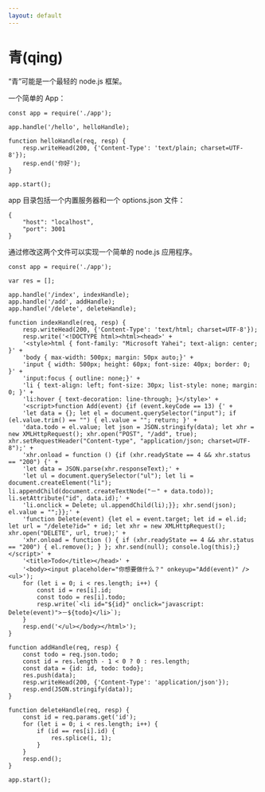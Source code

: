 ```yaml
---
layout: default
---
```

# 青(qing)
“青”可能是一个最轻的 node.js 框架。

一个简单的 App：

    const app = require('./app');

    app.handle('/hello', helloHandle);

    function helloHandle(req, resp) {
        resp.writeHead(200, {'Content-Type': 'text/plain; charset=UTF-8'});
        resp.end('你好');
    }

    app.start();

app 目录包括一个内置服务器和一个 options.json 文件：

    {
        "host": "localhost",
        "port": 3001
    }

通过修改这两个文件可以实现一个简单的 node.js 应用程序。

    const app = require('./app');

    var res = [];

    app.handle('/index', indexHandle);
    app.handle('/add', addHandle);
    app.handle('/delete', deleteHandle);

    function indexHandle(req, resp) {
        resp.writeHead(200, {'Content-Type': 'text/html; charset=UTF-8'});
        resp.write('<!DOCTYPE html><html><head>' +
        '<style>html { font-family: "Microsoft Yahei"; text-align: center; }' +
        'body { max-width: 500px; margin: 50px auto;}' +
        'input { width: 500px; height: 60px; font-size: 40px; border: 0; }' +
        'input:focus { outline: none;}' +
        'li { text-align: left; font-size: 30px; list-style: none; margin: 0; }' +
        'li:hover { text-decoration: line-through; }</style>' +
        '<script>function Add(event) {if (event.keyCode == 13) {' +
        'let data = {}; let el = document.querySelector("input"); if (el.value.trim() == "") { el.value = ""; return; }' +
        'data.todo = el.value; let json = JSON.stringify(data); let xhr = new XMLHttpRequest(); xhr.open("POST", "/add", true); xhr.setRequestHeader("Content-type", "application/json; charset=UTF-8");' +
        'xhr.onload = function () {if (xhr.readyState == 4 && xhr.status == "200") {' +
        'let data = JSON.parse(xhr.responseText);' +
        'let ul = document.querySelector("ul"); let li = document.createElement("li"); li.appendChild(document.createTextNode("－" + data.todo)); li.setAttribute("id", data.id);' +
        'li.onclick = Delete; ul.appendChild(li);}}; xhr.send(json); el.value = "";}};' +
        'function Delete(event) {let el = event.target; let id = el.id; let url = "/delete?id=" + id; let xhr = new XMLHttpRequest(); xhr.open("DELETE", url, true);' +
        'xhr.onload = function () { if (xhr.readyState == 4 && xhr.status == "200") { el.remove(); } }; xhr.send(null); console.log(this);}</script>' +
        '<title>Todo</title></head>' +
        '<body><input placeholder="你想要做什么？" onkeyup="Add(event)" /><ul>');
        for (let i = 0; i < res.length; i++) {
            const id = res[i].id;
            const todo = res[i].todo;
            resp.write(`<li id="${id}" onclick="javascript: Delete(event)">－${todo}</li>`);
        }
        resp.end('</ul></body></html>');
    }

    function addHandle(req, resp) {
        const todo = req.json.todo;
        const id = res.length - 1 < 0 ? 0 : res.length;
        const data = {id: id, todo: todo};
        res.push(data);
        resp.writeHead(200, {'Content-Type': 'application/json'});
        resp.end(JSON.stringify(data));
    }

    function deleteHandle(req, resp) {
        const id = req.params.get('id');
        for (let i = 0; i < res.length; i++) {
            if (id == res[i].id) {
                res.splice(i, 1);
            }
        }
        resp.end();
    }

    app.start();
